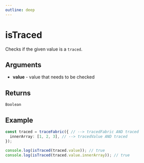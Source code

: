 ```yaml
---
outline: deep
---
```


# isTraced

Checks if the given value is a `traced`.

## Arguments

* **value** - value that needs to be checked

## Returns

`Boolean`

## Example

```typescript
const traced = traceFabric({ // --> tracedFabric AND traced
  innerArray: [1, 2, 3], // --> tracedValue AND traced
});

console.log(isTraced(traced.value)); // true
console.log(isTraced(traced.value.innerArray)); // true
```
